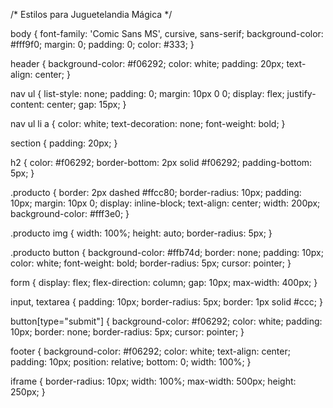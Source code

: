 /* Estilos para Juguetelandia Mágica */

body {
  font-family: 'Comic Sans MS', cursive, sans-serif;
  background-color: #fff9f0;
  margin: 0;
  padding: 0;
  color: #333;
}

header {
  background-color: #f06292;
  color: white;
  padding: 20px;
  text-align: center;
}

nav ul {
  list-style: none;
  padding: 0;
  margin: 10px 0 0;
  display: flex;
  justify-content: center;
  gap: 15px;
}

nav ul li a {
  color: white;
  text-decoration: none;
  font-weight: bold;
}

section {
  padding: 20px;
}

h2 {
  color: #f06292;
  border-bottom: 2px solid #f06292;
  padding-bottom: 5px;
}

.producto {
  border: 2px dashed #ffcc80;
  border-radius: 10px;
  padding: 10px;
  margin: 10px 0;
  display: inline-block;
  text-align: center;
  width: 200px;
  background-color: #fff3e0;
}

.producto img {
  width: 100%;
  height: auto;
  border-radius: 5px;
}

.producto button {
  background-color: #ffb74d;
  border: none;
  padding: 10px;
  color: white;
  font-weight: bold;
  border-radius: 5px;
  cursor: pointer;
}

form {
  display: flex;
  flex-direction: column;
  gap: 10px;
  max-width: 400px;
}

input, textarea {
  padding: 10px;
  border-radius: 5px;
  border: 1px solid #ccc;
}

button[type="submit"] {
  background-color: #f06292;
  color: white;
  padding: 10px;
  border: none;
  border-radius: 5px;
  cursor: pointer;
}

footer {
  background-color: #f06292;
  color: white;
  text-align: center;
  padding: 10px;
  position: relative;
  bottom: 0;
  width: 100%;
}

iframe {
  border-radius: 10px;
  width: 100%;
  max-width: 500px;
  height: 250px;
}
